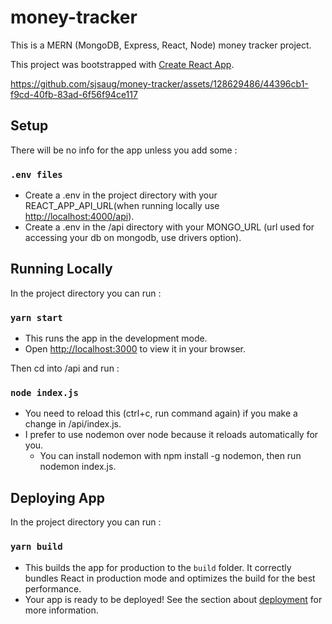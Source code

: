 # money-tracker

This is a MERN (MongoDB, Express, React, Node) money tracker project.

This project was bootstrapped with [Create React App](https://github.com/facebook/create-react-app).

https://github.com/sjsaug/money-tracker/assets/128629486/44396cb1-f9cd-40fb-83ad-6f56f94ce117


## Setup

There will be no info for the app unless you add some :

### `.env files`

- Create a .env in the project directory with your REACT_APP_API_URL(when running locally use [http://localhost:4000/api](http://localhost:4000/api)).
- Create a .env in the /api directory with your MONGO_URL (url used for accessing your db on mongodb, use drivers option).

## Running Locally

In the project directory you can run :

### `yarn start`

- This runs the app in the development mode.
- Open [http://localhost:3000](http://localhost:3000) to view it in your browser.

Then cd into /api and run :

### `node index.js`

- You need to reload this (ctrl+c, run command again) if you make a change in /api/index.js.
- I prefer to use nodemon over node because it reloads automatically for you.
  - You can install nodemon with npm install -g nodemon, then run nodemon index.js.


## Deploying App

In the project directory you can run :

### `yarn build`

- This builds the app for production to the `build` folder. It correctly bundles React in production mode and optimizes the build for the best performance.
- Your app is ready to be deployed! See the section about [deployment](https://facebook.github.io/create-react-app/docs/deployment) for more information.
